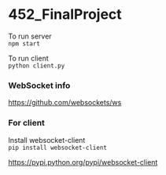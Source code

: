 # 452_FinalProject

To run server  
```npm start```  

To run client  
```python client.py```  


### WebSocket info  
https://github.com/websockets/ws

### For client   
Install websocket-client  
```pip install websocket-client```

https://pypi.python.org/pypi/websocket-client
